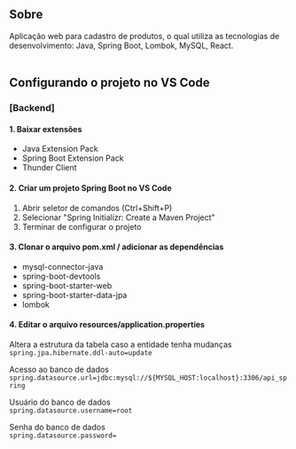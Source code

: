 ## Sobre
Aplicação web para cadastro de produtos, o qual utiliza as tecnologias de desenvolvimento: Java, Spring Boot, Lombok, MySQL, React.<br><br>

## Configurando o projeto no VS Code

### [Backend]
#### 1. Baixar extensões
+ Java Extension Pack
+ Spring Boot Extension Pack
+ Thunder Client
#### 2. Criar um projeto Spring Boot no VS Code
1. Abrir seletor de comandos (Ctrl+Shift+P)
2. Selecionar "Spring Initializr: Create a Maven Project"
3. Terminar de configurar o projeto

#### 3. Clonar o arquivo pom.xml / adicionar as dependências
* mysql-connector-java
* spring-boot-devtools
* spring-boot-starter-web
* spring-boot-starter-data-jpa
* lombok

#### 4. Editar o arquivo resources/application.properties

Altera a estrutura da tabela caso a entidade tenha mudanças <br>
`spring.jpa.hibernate.ddl-auto=update`

Acesso ao banco de dados <br>
`spring.datasource.url=jdbc:mysql://${MYSQL_HOST:localhost}:3306/api_spring`

Usuário do banco de dados <br>
`spring.datasource.username=root`

Senha do banco de dados <br>
`spring.datasource.password=`
